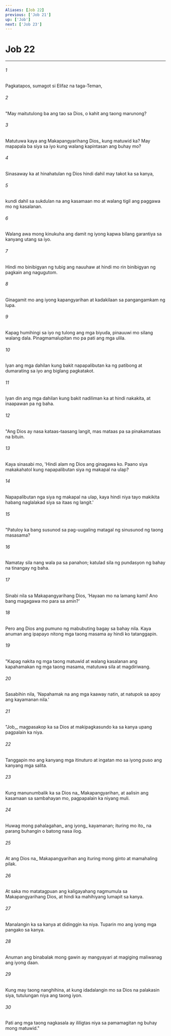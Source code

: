 ```yaml
---
Aliases: [Job 22]
previous: ['Job 21']
up: ['Job']
next: ['Job 23']
---
```

# Job 22

***






















###### 1 










Pagkatapos, sumagot si Elifaz na taga-Teman, 





















###### 2 










"May maitutulong ba ang tao sa Dios, o kahit ang taong marunong? 





















###### 3 










Matutuwa kaya ang Makapangyarihang Dios_ kung matuwid ka? May mapapala ba siya sa iyo kung walang kapintasan ang buhay mo? 





















###### 4 










Sinasaway ka at hinahatulan ng Dios hindi dahil may takot ka sa kanya, 





















###### 5 










kundi dahil sa sukdulan na ang kasamaan mo at walang tigil ang paggawa mo ng kasalanan. 





















###### 6 










Walang awa mong kinukuha ang damit ng iyong kapwa bilang garantiya sa kanyang utang sa iyo. 





















###### 7 










Hindi mo binibigyan ng tubig ang nauuhaw at hindi mo rin binibigyan ng pagkain ang nagugutom. 





















###### 8 










Ginagamit mo ang iyong kapangyarihan at kadakilaan sa pangangamkam ng lupa. 





















###### 9 










Kapag humihingi sa iyo ng tulong ang mga biyuda, pinauuwi mo silang walang dala. Pinagmamalupitan mo pa pati ang mga ulila. 





















###### 10 










Iyan ang mga dahilan kung bakit napapalibutan ka ng patibong at dumarating sa iyo ang biglang pagkatakot. 





















###### 11 










Iyan din ang mga dahilan kung bakit nadiliman ka at hindi nakakita, at inaapawan pa ng baha. 





















###### 12 










"Ang Dios ay nasa kataas-taasang langit, mas mataas pa sa pinakamataas na bituin. 





















###### 13 










Kaya sinasabi mo, 'Hindi alam ng Dios ang ginagawa ko. Paano siya makakahatol kung napapalibutan siya ng makapal na ulap? 





















###### 14 










Napapalibutan nga siya ng makapal na ulap, kaya hindi niya tayo makikita habang naglalakad siya sa itaas ng langit.' 





















###### 15 










"Patuloy ka bang susunod sa pag-uugaling matagal ng sinusunod ng taong masasama? 





















###### 16 










Namatay sila nang wala pa sa panahon; katulad sila ng pundasyon ng bahay na tinangay ng baha. 





















###### 17 










Sinabi nila sa Makapangyarihang Dios, 'Hayaan mo na lamang kami! Ano bang magagawa mo para sa amin?' 





















###### 18 










Pero ang Dios ang pumuno ng mabubuting bagay sa bahay nila. Kaya anuman ang ipapayo nitong mga taong masama ay hindi ko tatanggapin. 





















###### 19 










"Kapag nakita ng mga taong matuwid at walang kasalanan ang kapahamakan ng mga taong masama, matutuwa sila at magdiriwang. 





















###### 20 










Sasabihin nila, 'Napahamak na ang mga kaaway natin, at natupok sa apoy ang kayamanan nila.' 





















###### 21 










"Job,_ magpasakop ka sa Dios at makipagkasundo ka sa kanya upang pagpalain ka niya. 





















###### 22 










Tanggapin mo ang kanyang mga itinuturo at ingatan mo sa iyong puso ang kanyang mga salita. 





















###### 23 










Kung manunumbalik ka sa Dios na_ Makapangyarihan, at aalisin ang kasamaan sa sambahayan mo, pagpapalain ka niyang muli. 





















###### 24 










Huwag mong pahalagahan_ ang iyong_ kayamanan; ituring mo ito_ na parang buhangin o batong nasa ilog. 





















###### 25 










At ang Dios na_ Makapangyarihan ang ituring mong ginto at mamahaling pilak. 





















###### 26 










At saka mo matatagpuan ang kaligayahang nagmumula sa Makapangyarihang Dios, at hindi ka mahihiyang lumapit sa kanya. 





















###### 27 










Manalangin ka sa kanya at didinggin ka niya. Tuparin mo ang iyong mga pangako sa kanya. 





















###### 28 










Anuman ang binabalak mong gawin ay mangyayari at magiging maliwanag ang iyong daan. 





















###### 29 










Kung may taong nanghihina, at kung idadalangin mo sa Dios na palakasin siya, tutulungan niya ang taong iyon. 





















###### 30 










Pati ang mga taong nagkasala ay ililigtas niya sa pamamagitan ng buhay mong matuwid."
